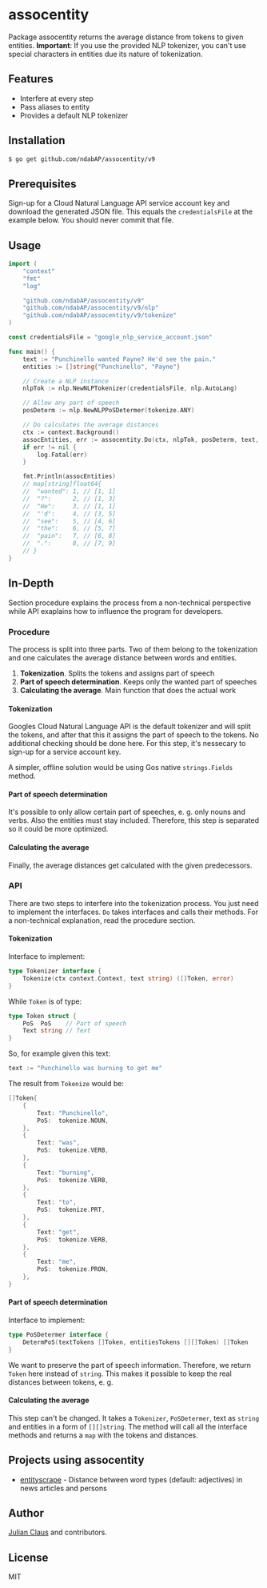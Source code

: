 # assocentity

Package assocentity returns the average distance from tokens to given entities.
**Important**: If you use the provided NLP tokenizer, you can't use special
characters in entities due its nature of tokenization.

## Features

- Interfere at every step
- Pass aliases to entity
- Provides a default NLP tokenizer

## Installation

```bash
$ go get github.com/ndabAP/assocentity/v9
```

## Prerequisites

Sign-up for a Cloud Natural Language API service account key and download the
generated JSON file. This equals the `credentialsFile` at the example below.
You should never commit that file.

## Usage

```go
import (
	"context"
	"fmt"
	"log"

	"github.com/ndabAP/assocentity/v9"
	"github.com/ndabAP/assocentity/v9/nlp"
	"github.com/ndabAP/assocentity/v9/tokenize"
)

const credentialsFile = "google_nlp_service_account.json"

func main() {
	text := "Punchinello wanted Payne? He'd see the pain."
	entities := []string{"Punchinello", "Payne"}

	// Create a NLP instance
	nlpTok := nlp.NewNLPTokenizer(credentialsFile, nlp.AutoLang)

	// Allow any part of speech
	posDeterm := nlp.NewNLPPoSDetermer(tokenize.ANY)

	// Do calculates the average distances
	ctx := context.Background()
	assocEntities, err := assocentity.Do(ctx, nlpTok, posDeterm, text, entities)
	if err != nil {
		log.Fatal(err)
	}

	fmt.Println(assocEntities)
	// map[string]float64{
	// 	"wanted": 1, // [1, 1]
	// 	"?":      2, // [1, 3]
	// 	"He":     3, // [1, 1]
	// 	"'d":     4, // [3, 5]
	// 	"see":    5, // [4, 6]
	// 	"the":    6, // [5, 7]
	// 	"pain":   7, // [6, 8]
	// 	".":      8, // [7, 9]
	// }
}
```

## In-Depth

Section procedure explains the process from a non-technical perspective while
API exaplains how to influence the program for developers.

### Procedure

The process is split into three parts. Two of them belong to the tokenization
and one calculates the average distance between words and entities.

1. **Tokenization**. Splits the tokens and assigns part of speech
2. **Part of speech determination**. Keeps only the wanted part of speeches
3. **Calculating the average**. Main function that does the actual work

#### Tokenization

Googles Cloud Natural Language API is the default tokenizer and will split the
tokens, and after that this it assigns the part of speech to the tokens. No
additional checking should be done here. For this step, it's nessecary to
sign-up for a service account key.

A simpler, offline solution would be using Gos native `strings.Fields` method.

#### Part of speech determination

It's possible to only allow certain part of speeches, e. g. only nouns and
verbs. Also the entities must stay included. Therefore, this step is separated
so it could be more optimized.

#### Calculating the average

Finally, the average distances get calculated with the given predecessors.

### API

There are two steps to interfere into the tokenization process. You just need to
implement the interfaces. `Do` takes interfaces and calls their methods. For a
non-technical explanation, read the procedure section.

#### Tokenization

Interface to implement:

```go
type Tokenizer interface {
	Tokenize(ctx context.Context, text string) ([]Token, error)
}
```

While `Token` is of type:

```go
type Token struct {
	PoS  PoS    // Part of speech
	Text string // Text
}
```

So, for example given this text:

```go
text := "Punchinello was burning to get me"
```

The result from `Tokenize` would be:

```go
[]Token{
	{
		Text: "Punchinello",
		PoS:  tokenize.NOUN,
	},
	{
		Text: "was",
		PoS:  tokenize.VERB,
	},
	{
		Text: "burning",
		PoS:  tokenize.VERB,
	},
	{
		Text: "to",
		PoS:  tokenize.PRT,
	},
	{
		Text: "get",
		PoS:  tokenize.VERB,
	},
	{
		Text: "me",
		PoS:  tokenize.PRON,
	},
}
```

#### Part of speech determination

Interface to implement:

```go
type PoSDetermer interface {
	DetermPoS(textTokens []Token, entitiesTokens [][]Token) []Token
}
```

We want to preserve the part of speech information. Therefore, we return `Token`
here instead of `string`. This makes it possible to keep the real distances
between tokens, e. g.

#### Calculating the average

This step can't be changed. It takes a `Tokenizer`, `PoSDetermer`, text as
`string` and entities in a form of `[][]string`. The method will call all the
interface methods and returns a `map` with the tokens and distances.

## Projects using assocentity

- [entityscrape](https://github.com/ndabAP/entityscrape) - Distance between word
  types (default: adjectives) in news articles and persons

## Author

[Julian Claus](https://www.julian-claus.de) and contributors.

## License

MIT
